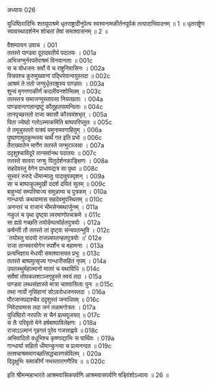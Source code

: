 अध्यायः 026

युधिष्ठिरादिभिः शतयूपाश्रमे धृतराष्ट्रादीनुपेत्य स्वस्वनामकीर्तनपूर्वकं तत्पादाभिवादनम् ॥ 1 ॥ धृतराष्ट्रेण स्वावस्थादर्शनेन शोचतां तेषां समाश्वासनम् ॥ 2 ॥

वैशम्पायन उवाच ।	001  
ततस्ते पाण्डवा दूरादवतीर्य पदातयः ।	001a  
अभिजग्मुर्नरपतेराश्रमं विनयानताः ॥	001c  
स च योधजनः सर्वो ये च राष्ट्रनिवासिनः ।	002a  
स्त्रियश्च कुरुमुख्यानां पद्भिरेवान्वयुस्तदा ॥	002c  
आश्रमं ते ततो जग्मुर्धृतराष्ट्रस्य पाण्डवाः ।	003a  
शून्यं मृगगणाकीर्णं कदलीवनशोभितम् ॥	003c  
ततस्तत्र समाजग्मुस्तापसा नियतव्रताः ।	004a  
पाण्डवानागतान्द्रष्टुं कौतूहलसमन्विताः ॥	004c  
तानपृच्छत्ततो राजा क्वासौ कौरववंशभृत् ।	005a  
पिता ज्येष्ठो गतोऽस्माकमिति बाष्पपरिप्लुतः ॥	005c  
ते तमूचुस्ततो वाक्यं यमुनामवगाहितुम् ।	006a  
पुष्पाणामुदकुम्भस्य चार्थे गत इति प्रभो ॥	006c  
तैराख्यातेन मार्गेण ततस्ते जग्मुरञ्जसा ।	007a  
ददृशुश्चाविदूरे तान्सर्वानथ पदातयः ॥	007c  
ततस्ते सत्वरा जग्मुः पितुर्दर्शनकाङ्क्षिणः ।	008a  
सहदेवस्तु वेगेन प्राधावद्यत्र सा पृथा ॥	008c  
सुस्वरं रुरुदे धीमान्मातुः पादावुपस्पृशन् ।	009a  
सा च बाष्पाकुलमुखी ददर्श दयितं सुतम् ॥	009c  
बाहुभ्यां सम्परिष्वज्य समुन्नाम्य च पुत्रकम् ।	010a  
गान्धार्याः कथयामास सहदेवमुपस्थितम् ॥	010c  
अनन्तरं च राजानं भीमसेनमथार्जुनम् ।	011a  
नकुलं च पृथा दृष्ट्वा त्वरमाणोपचक्रमे ॥	011c  
सा ह्यग्रे गच्छति तयोर्दम्पत्योर्हतपुत्रयोः ।	012a  
कर्षन्ती तौ ततस्ते तां दृष्ट्वा संन्यपतन्भुवि ।	012c  
`तयोस्तु पादयो राजन्न्यपतन्हतपुत्रयोः ॥'	012e   
राजा तान्स्वरयोगेन स्पर्शेन च महामनाः ।	013a  
प्रत्यभिज्ञाय मेधावी समाश्वासयत प्रभुः ॥	013c  
ततस्ते बाष्पमुत्सृज्य गान्धारीसहितं नृपम् ।	014a  
उपतस्थुर्महात्मानो मातरं च यथाविधि ॥	014c  
सर्वेषां तोयकलशाञ्जगृहुस्ते स्वयं तदा ।	015a  
पाण्डवा लब्धसंज्ञास्ते मात्रा चाश्वासिताः पुनः ॥	015c  
तथा नार्यो नृसिंहानां सोऽवरोधजनस्तदा ।	016a  
पौरजानपदाश्चैव ददृशुस्तं जनाधिपम् ॥	016c  
निवेदयामास तदा जनं तन्नामगोत्रतः ।	017a  
युधिष्ठिरो नरपतिः स चैनं प्रत्यपूजयत् ॥	017c  
स तैः परिवृतो मेने हर्षबाष्पाविलेक्षणः ।	018a  
राजाऽऽत्मानं गृहगतं पुरेव गजसाह्वये ॥	018c  
अभिवादितो वधूभिश्च कृष्णाद्याभिः स पार्थिवः ।	019a  
गान्धार्या सहितो धीमान्कुन्त्या च प्रत्यनन्दत ॥	019c  
ततश्चाश्रममागच्छत्सिद्धचारणसेवितम् ।	020a  
दिदृक्षुभिः समाकीर्णं नभस्तारागणैरिव ॥ ॥	020c  

इति श्रीमन्महाभारते आश्रमवासिकपर्वणि आश्रमवासपर्वणि षड्विंशोऽध्यायः ॥ 26 ॥
